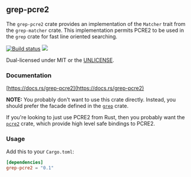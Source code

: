 grep-pcre2
----------
The `grep-pcre2` crate provides an implementation of the `Matcher` trait from
the `grep-matcher` crate. This implementation permits PCRE2 to be used in the
`grep` crate for fast line oriented searching.

[![Build status](https://github.com/BurntSushi/ripgrep/workflows/ci/badge.svg)](https://github.com/BurntSushi/ripgrep/actions)
[![](https://img.shields.io/crates/v/grep-pcre2.svg)](https://crates.io/crates/grep-pcre2)

Dual-licensed under MIT or the [UNLICENSE](https://unlicense.org/).

### Documentation

[https://docs.rs/grep-pcre2](https://docs.rs/grep-pcre2)

**NOTE:** You probably don't want to use this crate directly. Instead, you
should prefer the facade defined in the
[`grep`](https://docs.rs/grep)
crate.

If you're looking to just use PCRE2 from Rust, then you probably want the
[`pcre2`](https://docs.rs/pcre2)
crate, which provide high level safe bindings to PCRE2.

### Usage

Add this to your `Cargo.toml`:

```toml
[dependencies]
grep-pcre2 = "0.1"
```
